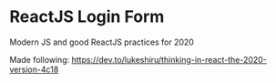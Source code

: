 # ReactJS Login Form

Modern JS and good ReactJS practices for 2020

Made following: https://dev.to/lukeshiru/thinking-in-react-the-2020-version-4c18
